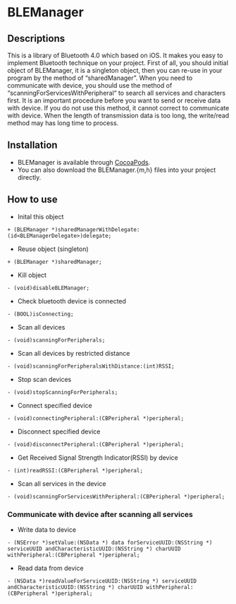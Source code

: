 # BLEManager

## Descriptions
This is a library of Bluetooth 4.0 which based on iOS. It makes you easy to implement Bluetooth technique on your project. First of all, you should initial object of BLEManager, it is a singleton object, then you can re-use in your program by the method of “sharedManager”. When you need to communicate with device, you should use the method of “scanningForServicesWithPeripheral“ to search all services and characters first. It is an important procedure before you want to send or receive data with device. If you do not use this method, it cannot correct to communicate with device. When the length of transmission data is too long, the write/read method may has long time to process.

## Installation

* BLEManager is available through [CocoaPods](http://cocoapods.org).
* You can also download the BLEManager.{m,h} files into your project directly.

## How to use

* Inital this object
```objc
+ (BLEManager *)sharedManagerWithDelegate:(id<BLEManagerDelegate>)delegate;
```

* Reuse object (singleton)
```objc
+ (BLEManager *)sharedManager;
```

* Kill object
```objc
- (void)disableBLEManager;
```

* Check bluetooth  device is connected
```objc
- (BOOL)isConnecting;
```

* Scan all devices
```objc
- (void)scanningForPeripherals;
```

* Scan all devices by restricted distance
```objc
- (void)scanningForPeripheralsWithDistance:(int)RSSI;
```

* Stop scan devices
```objc
- (void)stopScanningForPeripherals;
```

* Connect specified device
```objc
- (void)connectingPeripheral:(CBPeripheral *)peripheral;
```

* Disconnect specified device
```objc
- (void)disconnectPeripheral:(CBPeripheral *)peripheral;
```

* Get Received Signal Strength Indicator(RSSI) by device
```objc
- (int)readRSSI:(CBPeripheral *)peripheral;
```

* Scan all services in the device
```objc
- (void)scanningForServicesWithPeripheral:(CBPeripheral *)peripheral;
```

### Communicate with device after scanning all services
* Write data to device
```objc
- (NSError *)setValue:(NSData *) data forServiceUUID:(NSString *) serviceUUID andCharacteristicUUID:(NSString *) charUUID withPeripheral:(CBPeripheral *)peripheral;
```

* Read data from device
```objc
- (NSData *)readValueForServiceUUID:(NSString *) serviceUUID andCharacteristicUUID:(NSString *) charUUID withPeripheral:(CBPeripheral *)peripheral;
```

